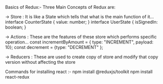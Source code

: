 Basics of Redux:-
Three Main Concepts of Redux are:

-> Store : It is like a State which tells that what is the main function of it...
interface CounterState {
value: number;
}
interface UserState {
isSignedIn: boolean;
}

-> Actions : These are the features of these store which performs specific operation...
const incrementByAmount = { type: "INCREMENT", payload: 10};
const decrement = {type: "DECREMENT" };

-> Reducers : These are used to create copy of store and modify that copy version without affecting the store

Commands for installing react :-
npm install @reduxjs/toolkit
npm install react-redux
